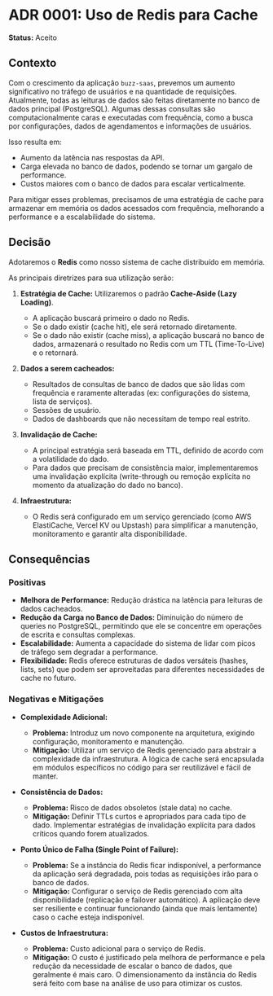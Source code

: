 # ADR 0001: Uso de Redis para Cache

**Status:** Aceito

## Contexto

Com o crescimento da aplicação `buzz-saas`, prevemos um aumento significativo no tráfego de usuários e na quantidade de requisições. Atualmente, todas as leituras de dados são feitas diretamente no banco de dados principal (PostgreSQL). Algumas dessas consultas são computacionalmente caras e executadas com frequência, como a busca por configurações, dados de agendamentos e informações de usuários.

Isso resulta em:
- Aumento da latência nas respostas da API.
- Carga elevada no banco de dados, podendo se tornar um gargalo de performance.
- Custos maiores com o banco de dados para escalar verticalmente.

Para mitigar esses problemas, precisamos de uma estratégia de cache para armazenar em memória os dados acessados com frequência, melhorando a performance e a escalabilidade do sistema.

## Decisão

Adotaremos o **Redis** como nosso sistema de cache distribuído em memória.

As principais diretrizes para sua utilização serão:

1.  **Estratégia de Cache:** Utilizaremos o padrão **Cache-Aside (Lazy Loading)**.
    - A aplicação buscará primeiro o dado no Redis.
    - Se o dado existir (cache hit), ele será retornado diretamente.
    - Se o dado não existir (cache miss), a aplicação buscará no banco de dados, armazenará o resultado no Redis com um TTL (Time-To-Live) e o retornará.

2.  **Dados a serem cacheados:**
    - Resultados de consultas de banco de dados que são lidas com frequência e raramente alteradas (ex: configurações do sistema, lista de serviços).
    - Sessões de usuário.
    - Dados de dashboards que não necessitam de tempo real estrito.

3.  **Invalidação de Cache:**
    - A principal estratégia será baseada em TTL, definido de acordo com a volatilidade do dado.
    - Para dados que precisam de consistência maior, implementaremos uma invalidação explícita (write-through ou remoção explícita no momento da atualização do dado no banco).

4.  **Infraestrutura:**
    - O Redis será configurado em um serviço gerenciado (como AWS ElastiCache, Vercel KV ou Upstash) para simplificar a manutenção, monitoramento e garantir alta disponibilidade.

## Consequências

### Positivas

- **Melhora de Performance:** Redução drástica na latência para leituras de dados cacheados.
- **Redução da Carga no Banco de Dados:** Diminuição do número de queries no PostgreSQL, permitindo que ele se concentre em operações de escrita e consultas complexas.
- **Escalabilidade:** Aumenta a capacidade do sistema de lidar com picos de tráfego sem degradar a performance.
- **Flexibilidade:** Redis oferece estruturas de dados versáteis (hashes, lists, sets) que podem ser aproveitadas para diferentes necessidades de cache no futuro.

### Negativas e Mitigações

- **Complexidade Adicional:**
    - **Problema:** Introduz um novo componente na arquitetura, exigindo configuração, monitoramento e manutenção.
    - **Mitigação:** Utilizar um serviço de Redis gerenciado para abstrair a complexidade da infraestrutura. A lógica de cache será encapsulada em módulos específicos no código para ser reutilizável e fácil de manter.

- **Consistência de Dados:**
    - **Problema:** Risco de dados obsoletos (stale data) no cache.
    - **Mitigação:** Definir TTLs curtos e apropriados para cada tipo de dado. Implementar estratégias de invalidação explícita para dados críticos quando forem atualizados.

- **Ponto Único de Falha (Single Point of Failure):**
    - **Problema:** Se a instância do Redis ficar indisponível, a performance da aplicação será degradada, pois todas as requisições irão para o banco de dados.
    - **Mitigação:** Configurar o serviço de Redis gerenciado com alta disponibilidade (replicação e failover automático). A aplicação deve ser resiliente e continuar funcionando (ainda que mais lentamente) caso o cache esteja indisponível.

- **Custos de Infraestrutura:**
    - **Problema:** Custo adicional para o serviço de Redis.
    - **Mitigação:** O custo é justificado pela melhora de performance e pela redução da necessidade de escalar o banco de dados, que geralmente é mais caro. O dimensionamento da instância do Redis será feito com base na análise de uso para otimizar os custos. 